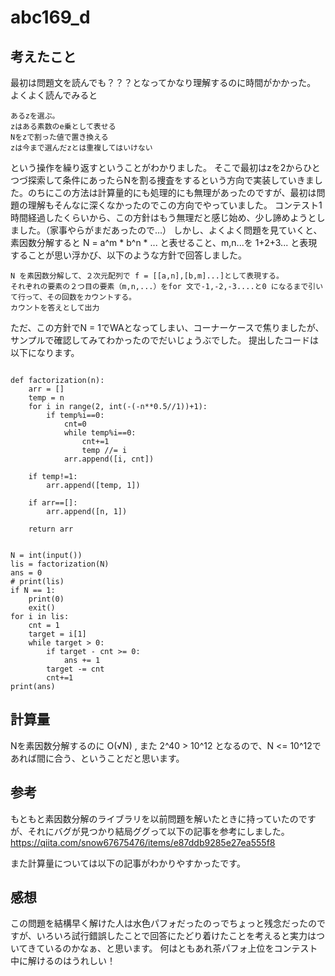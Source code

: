 # abc169_d
## 考えたこと 
最初は問題文を読んでも？？？となってかなり理解するのに時間がかかった。
よくよく読んでみると
```
あるzを選ぶ。
zはある素数のe乗として表せる
Nをzで割った値で置き換える
zは今まで選んだzとは重複してはいけない
```
という操作を繰り返すということがわかりました。
そこで最初はzを2からひとつづ探索して条件にあったらNを割る捜査をするという方向で実装していきました。のちにこの方法は計算量的にも処理的にも無理があったのですが、最初は問題の理解もそんなに深くなかったのでこの方向でやっていました。
コンテスト1時間経過したくらいから、この方針はもう無理だと感じ始め、少し諦めようとしました。（家事やらがまだあったので…）
しかし、よくよく問題を見ていくと、素因数分解すると N = a^m * b^n * ... と表せること、m,n...を 1+2+3... と表現することが思い浮かび、以下のような方針で回答しました。
```
N を素因数分解して、２次元配列で f = [[a,n],[b,m]...]として表現する。
それぞれの要素の２つ目の要素（m,n,...）をfor 文で-1,-2,-3....と0 になるまで引いて行って、その回数をカウントする。
カウントを答えとして出力
```
ただ、この方針でN = 1でWAとなってしまい、コーナーケースで焦りましたが、サンプルで確認してみてわかったのでだいじょうぶでした。
提出したコードは以下になります。
```

def factorization(n):
    arr = []
    temp = n
    for i in range(2, int(-(-n**0.5//1))+1):
        if temp%i==0:
            cnt=0
            while temp%i==0:
                cnt+=1
                temp //= i
            arr.append([i, cnt])
 
    if temp!=1:
        arr.append([temp, 1])
 
    if arr==[]:
        arr.append([n, 1])
 
    return arr
 
 
N = int(input())
lis = factorization(N)
ans = 0
# print(lis)
if N == 1:
    print(0)
    exit()
for i in lis:
    cnt = 1
    target = i[1]
    while target > 0:
        if target - cnt >= 0:
            ans += 1
        target -= cnt
        cnt+=1
print(ans)
```

## 計算量
Nを素因数分解するのに O(√N) , また 2^40 > 10^12 となるので、N <= 10^12であれば間に合う、ということだと思います。

## 参考
もともと素因数分解のライブラリを以前問題を解いたときに持っていたのですが、それにバグが見つかり結局ググって以下の記事を参考にしました。
https://qiita.com/snow67675476/items/e87ddb9285e27ea555f8

また計算量については以下の記事がわかりやすかったです。

## 感想
この問題を結構早く解けた人は水色パフォだったのっでちょっと残念だったのですが、いろいろ試行錯誤したことで回答にたどり着けたことを考えると実力はついてきているのかなぁ、と思います。
何はともあれ茶パフォ上位をコンテスト中に解けるのはうれしい！
